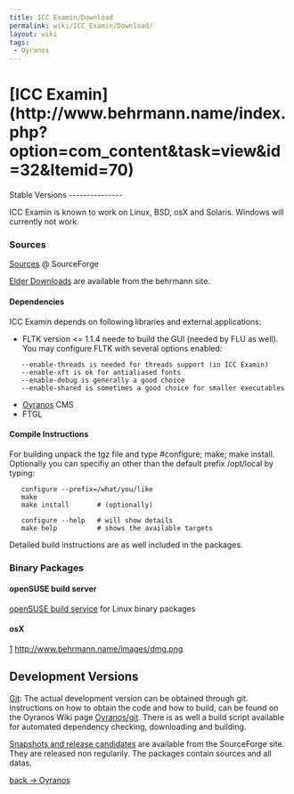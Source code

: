 ```yaml
---
title: ICC Examin/Download
permalink: wiki/ICC_Examin/Download/
layout: wiki
tags:
 - Oyranos
---
```


<h1>
[ICC
Examin](http://www.behrmann.name/index.php?option=com_content&task=view&id=32&Itemid=70)

</h1>
Stable Versions
---------------

ICC Examin is known to work on Linux, BSD, osX and Solaris. Windows will
currently not work.

### Sources

[Sources](https://sourceforge.net/project/showfiles.php?group_id=177017&package_id=247078)
@ SourceForge

[Elder
Downloads](http://www.behrmann.name/index.php?option=com_content&task=view&id=33)
are available from the behrmann site.

#### Dependencies

ICC Examin depends on following libraries and external applications:

-   FLTK version &lt;= 1.1.4 neede to build the GUI (needed by FLU as
    well). You may configure FLTK with several options enabled:

`   --enable-threads is needed for threads support (in ICC Examin)`  
`   --enable-xft is ok for antialiased fonts`  
`   --enable-debug is generally a good choice`  
`   --enable-shared is sometimes a good choice for smaller executables`

-   [Oyranos](/wiki/Oyranos/Download "wikilink") CMS
-   FTGL

#### Compile Instructions

For building unpack the tgz file and type \#configure; make; make
install. Optionally you can specifiy an other than the default prefix
/opt/local by typing:

`   configure --prefix=/what/you/like`  
`   make`  
`   make install       # (optionally)`

`   configure --help   # will show details`  
`   make help          # shows the available targets`

Detailed build instructions are as well included in the packages.

### Binary Packages

#### openSUSE build server

[openSUSE build
service](http://www.oyranos.org/wiki/index.php?title=Oyranos/Download#openSUSE_build_server)
for Linux binary packages

#### osX

[1](https://sourceforge.net/project/showfiles.php?group_id=177017&package_id=247078)
<http://www.behrmann.name/images/dmg.png>

Development Versions
--------------------

[Git](/wiki/Oyranos/git "wikilink"): The actual development version can be
obtained through git. Instructions on how to obtain the code and how to
build, can be found on the Oyranos Wiki page
[Oyranos/git](/wiki/Oyranos/git "wikilink"). There is as well a build script
available for automated dependency checking, downloading and building.

[Snapshots and release
candidates](https://sourceforge.net/project/showfiles.php?group_id=177017)
are available from the SourceForge site. They are released non
regularily. The packages contain sources and all datas.

[back -&gt; Oyranos](/wiki/Oyranos "wikilink")
